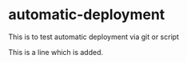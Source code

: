 automatic-deployment
====================

This is to test automatic deployment via git or script

This is a line which is added.
